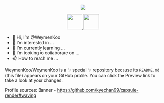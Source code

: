 <p align="center">
  <img src="https://capsule-render.vercel.app/api?type=waving&color=timeGradient&height=100&section=header&text=Hello%20Everyone%20🧯&fontSize=40&theme=blue-green&animation=twinkling"/>
</p>

<p align="center">
  <a href="https://www.linkedin.com/in/weymenkoo/" >
    <img height="50" src="https://img.shields.io/badge/linkedin-%230077B5.svg?style=for-the-badge&logo=linkedin&logoColor=white"/>
  </a>
  <a href="kchweymen@gmail.com">
    <img height="50" src="https://img.shields.io/badge/Gmail-D14836?style=for-the-badge&logo=gmail&logoColor=white"/>
  </a>
</p>


- 👋 Hi, I’m @WeymenKoo
- 👀 I’m interested in ...
- 🌱 I’m currently learning ...
- 💞️ I’m looking to collaborate on ...
- 📫 How to reach me ...


WeymenKoo/WeymenKoo is a ✨ special ✨ repository because its `README.md` (this file) appears on your GitHub profile.
You can click the Preview link to take a look at your changes.

Profile sources:
Banner - https://github.com/kyechan99/capsule-render#waving

